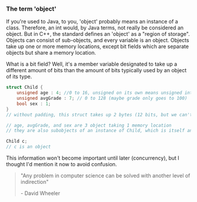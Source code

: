 ### The term 'object'

If you're used to Java, to you, 'object' probably means an instance of a class. 
Therefore, an int would, by Java terms, not really be considered an object. 
But in C++, the standard defines an 'object' as a "region of storage". 
Objects can consist of sub-objects, and every variable is an object. Objects take up one or more memory locations, except bit fields which are separate objects but share a memory location.

What is a bit field? Well, it's a member variable designated to take up a different amount of bits than the amount of bits typically used by an object of its type.

```C++
struct Child {
    unsigned age : 4; //0 to 16, unsigned on its own means unsigned int
    unsigned avgGrade : 7; // 0 to 128 (maybe grade only goes to 100)
    bool sex : 1;
}
// without padding, this struct takes up 2 bytes (12 bits, but we can't have 1.5 bytes)

// age, avgGrade, and sex are 3 object taking 1 memory location
// they are also subobjects of an instance of Child, which is itself an Object

Child c;
// c is an object
```

This information won't become important until later (concurrency), but I thought I'd mention it now to avoid confusion.

> "Any problem in computer science can be solved with another level of indirection"
>
> \- David Wheeler